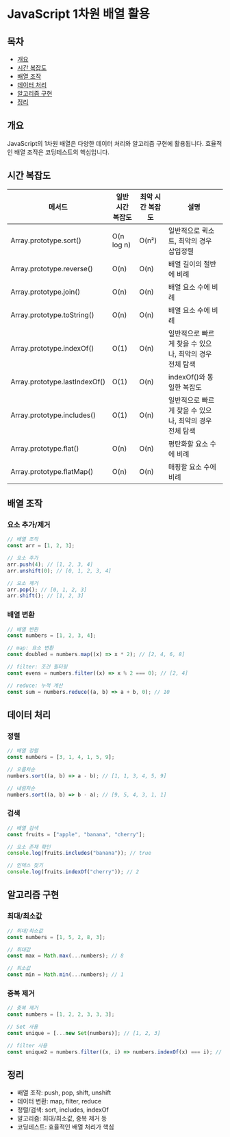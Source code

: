 # JavaScript 1차원 배열 활용

## 목차

- [개요](#개요)
- [시간 복잡도](#시간-복잡도)
- [배열 조작](#배열-조작)
- [데이터 처리](#데이터-처리)
- [알고리즘 구현](#알고리즘-구현)
- [정리](#정리)

## 개요

JavaScript의 1차원 배열은 다양한 데이터 처리와 알고리즘 구현에 활용됩니다. 효율적인 배열 조작은 코딩테스트의 핵심입니다.

## 시간 복잡도

| 메서드                        | 일반 시간 복잡도 | 최악 시간 복잡도 | 설명                                                    |
| ----------------------------- | ---------------- | ---------------- | ------------------------------------------------------- |
| Array.prototype.sort()        | O(n log n)       | O(n²)            | 일반적으로 퀵소트, 최악의 경우 삽입정렬                 |
| Array.prototype.reverse()     | O(n)             | O(n)             | 배열 길이의 절반에 비례                                 |
| Array.prototype.join()        | O(n)             | O(n)             | 배열 요소 수에 비례                                     |
| Array.prototype.toString()    | O(n)             | O(n)             | 배열 요소 수에 비례                                     |
| Array.prototype.indexOf()     | O(1)             | O(n)             | 일반적으로 빠르게 찾을 수 있으나, 최악의 경우 전체 탐색 |
| Array.prototype.lastIndexOf() | O(1)             | O(n)             | indexOf()와 동일한 복잡도                               |
| Array.prototype.includes()    | O(1)             | O(n)             | 일반적으로 빠르게 찾을 수 있으나, 최악의 경우 전체 탐색 |
| Array.prototype.flat()        | O(n)             | O(n)             | 평탄화할 요소 수에 비례                                 |
| Array.prototype.flatMap()     | O(n)             | O(n)             | 매핑할 요소 수에 비례                                   |

## 배열 조작

### 요소 추가/제거

```javascript
// 배열 조작
const arr = [1, 2, 3];

// 요소 추가
arr.push(4); // [1, 2, 3, 4]
arr.unshift(0); // [0, 1, 2, 3, 4]

// 요소 제거
arr.pop(); // [0, 1, 2, 3]
arr.shift(); // [1, 2, 3]
```

### 배열 변환

```javascript
// 배열 변환
const numbers = [1, 2, 3, 4];

// map: 요소 변환
const doubled = numbers.map((x) => x * 2); // [2, 4, 6, 8]

// filter: 조건 필터링
const evens = numbers.filter((x) => x % 2 === 0); // [2, 4]

// reduce: 누적 계산
const sum = numbers.reduce((a, b) => a + b, 0); // 10
```

## 데이터 처리

### 정렬

```javascript
// 배열 정렬
const numbers = [3, 1, 4, 1, 5, 9];

// 오름차순
numbers.sort((a, b) => a - b); // [1, 1, 3, 4, 5, 9]

// 내림차순
numbers.sort((a, b) => b - a); // [9, 5, 4, 3, 1, 1]
```

### 검색

```javascript
// 배열 검색
const fruits = ["apple", "banana", "cherry"];

// 요소 존재 확인
console.log(fruits.includes("banana")); // true

// 인덱스 찾기
console.log(fruits.indexOf("cherry")); // 2
```

## 알고리즘 구현

### 최대/최소값

```javascript
// 최대/최소값
const numbers = [1, 5, 2, 8, 3];

// 최대값
const max = Math.max(...numbers); // 8

// 최소값
const min = Math.min(...numbers); // 1
```

### 중복 제거

```javascript
// 중복 제거
const numbers = [1, 2, 2, 3, 3, 3];

// Set 사용
const unique = [...new Set(numbers)]; // [1, 2, 3]

// filter 사용
const unique2 = numbers.filter((x, i) => numbers.indexOf(x) === i); // [1, 2, 3]
```

## 정리

- 배열 조작: push, pop, shift, unshift
- 데이터 변환: map, filter, reduce
- 정렬/검색: sort, includes, indexOf
- 알고리즘: 최대/최소값, 중복 제거 등
- 코딩테스트: 효율적인 배열 처리가 핵심
